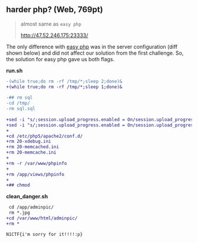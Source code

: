 ## harder php? (Web, 769pt)

> almost same as `easy php`
> 
> http://47.52.246.175:23333/

The only difference with [easy php](../easy-php-540/README.md) was in the server configuration (diff shown below) and did not affect our solution from the first challenge. So, the solution for easy php gave us both flags.

**run.sh**

```diff
-(while true;do rm -rf /tmp/*;sleep 2;done)&
+(while true;do rm -rf /tmp/*;sleep 1;done)&
 
-## rm sql
-cd /tmp/
-rm sql.sql
 
+sed -i "s/;session.upload_progress.enabled = On/session.upload_progress.enabled = Off/g" /etc/php5/cli/php.ini
+sed -i "s/;session.upload_progress.enabled = On/session.upload_progress.enabled = Off/g" /etc/php5/apache2/php.ini
+
+cd /etc/php5/apache2/conf.d/
+rm 20-xdebug.ini
+rm 20-memcached.ini
+rm 20-memcache.ini
+
+rm -r /var/www/phpinfo
+
+rm /app/views/phpinfo
+
+## chmod
```

**clean_danger.sh**

```diff
 cd /app/adminpic/
 rm *.jpg
+cd /var/www/html/adminpic/
+rm *
```

```
N1CTF{i'm sorry for it!!!!:p}
```
